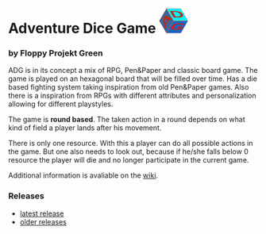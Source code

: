 # Adventure Dice Game <img src="./resources/doc/logo.png" height="50">

### by Floppy Projekt Green

ADG is in its concept a mix of RPG, Pen&Paper and classic board game.
The game is played on an hexagonal board that will be filled over time. Has a die based fighting system taking inspiration from old Pen&Paper games. Also there is a inspiration from RPGs with different attributes and personalization allowing for different playstyles.

The game is **round based**. The taken action in a round depends on what kind of field a player lands after his movement.

There is only one resource. With this a player can do all possible actions in the game. But one also needs to look out, because if he/she falls below 0 resource the player will die and no longer participate in the current game.

Additional information is avaliable on the [wiki](https://github.com/floppyprojektgreen/ADG/wiki).

### Releases
- [latest release](https://github.com/floppyprojektgreen/ADG/releases/latest)
- [older releases](https://github.com/floppyprojektgreen/ADG/releases)
